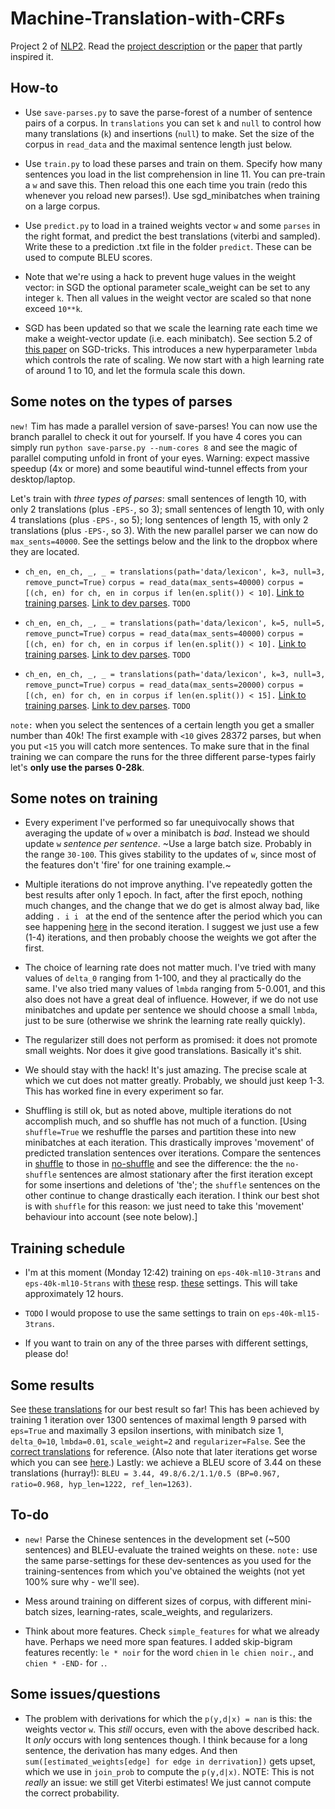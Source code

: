 # Machine-Translation-with-CRFs
Project 2 of [NLP2](https://uva-slpl.github.io/nlp2/). Read the [project description](readings/project2.pdf) or the [paper](readings/Blunsom08.pdf) that partly inspired it.

## How-to

* Use `save-parses.py` to save the parse-forest of a number of sentence pairs of a corpus. In `translations` you can set `k` and `null` to control how many translations (`k`) and insertions (`null`) to make. Set the size of the corpus in `read_data` and the maximal sentence length just below.

* Use `train.py` to load these parses and train on them. Specify how many sentences you load in the list comprehension in line 11. You can pre-train a `w` and save this. Then reload this one each time you train (redo this whenever you reload new parses!). Use sgd_minibatches when training on a large corpus. 

* Use `predict.py` to load in a trained weights vector `w` and some `parses` in the right format, and predict the best translations (viterbi and sampled). Write these to a prediction .txt file in the folder `predict`. These can be used to compute BLEU scores.

* Note that we're using a hack to prevent huge values in the weight vector: in SGD the optional parameter scale_weight can be set to any integer `k`. Then all values in the weight vector are scaled so that none exceed `10**k`.

* SGD has been updated so that we scale the learning rate each time we make a weight-vector update (i.e. each minibatch). See section 5.2 of [this paper](readings/bottou-sgd-tricks-2012.pdf) on SGD-tricks. This introduces a new hyperparameter `lmbda` which controls the rate of scaling. We now start with a high learning rate of around 1 to 10, and let the formula scale this down.

## Some notes on the types of parses

`new!` Tim has made a parallel version of save-parses! You can now use the branch parallel to check it out for yourself. If you have 4 cores you can simply run `python save-parse.py --num-cores 8` and see the magic of parallel computing unfold in front of your eyes. Warning: expect massive speedup (4x or more) and some beautiful wind-tunnel effects from your desktop/laptop.

Let's train with *three types of parses*: small sentences of length 10, with only 2 translations (plus `-EPS-`, so 3); small sentences of length 10, with only 4 translations (plus `-EPS-`, so 5); long sentences of length 15, with only 2 translations (plus `-EPS-`, so 3). With the new parallel parser we can now do `max_sents=40000`. See the settings below and the link to the dropbox where they are located.

* `ch_en, en_ch, _, _ = translations(path='data/lexicon', k=3, null=3, remove_punct=True)`
`corpus = read_data(max_sents=40000)`
`corpus = [(ch, en) for ch, en in corpus if len(en.split()) < 10]`. [Link to training parses](https://www.dropbox.com/sh/454l7wo4s69nnls/AADz2kWop6nzbsR04-TUih7ja?dl=0&lst=&preview=eps-40k-ml10-3trans.zip). [Link to dev parses](). `TODO`
 

* `ch_en, en_ch, _, _ = translations(path='data/lexicon', k=5, null=5, remove_punct=True)`
`corpus = read_data(max_sents=40000)`
`corpus = [(ch, en) for ch, en in corpus if len(en.split()) < 10].` [Link to training parses](https://www.dropbox.com/sh/454l7wo4s69nnls/AADz2kWop6nzbsR04-TUih7ja?dl=0&lst=&preview=eps-40k-ml10-5trans.zip). [Link to dev parses](). `TODO`


* `ch_en, en_ch, _, _ = translations(path='data/lexicon', k=3, null=3, remove_punct=True)`
`corpus = read_data(max_sents=20000)`
`corpus = [(ch, en) for ch, en in corpus if len(en.split()) < 15].`  [Link to training parses](https://www.dropbox.com/sh/454l7wo4s69nnls/AADz2kWop6nzbsR04-TUih7ja?dl=0&lst=&preview=eps-20k.zip). [Link to dev parses](). `TODO`

`note:` when you select the sentences of a certain length you get a smaller number than 40k! The first example with `<10` gives 28372 parses, but when you put `<15` you will catch more sentences. To make sure that in the final training we can compare the runs for the three different parse-types fairly let's  **only use the parses 0-28k**.


## Some notes on training

* Every experiment I've performed so far unequivocally shows that averaging the update of `w` over a minibatch is *bad*. Instead we should update `w` *sentence per sentence*.  ~Use a large batch size. Probably in the range `30-100`. This gives stability to the updates of `w`, since most of the features don't 'fire' for one training example.~ 

* Multiple iterations do not improve anything. I've repeatedly gotten the best results after only 1 epoch. In fact, after the first epoch, nothing much changes, and the change that we do get is almost alway bad, like adding `. i i ` at the end of the sentence after the period which you can see happening [here](prediction/2k/full/viterbi-predictions-1.txt) in the second iteration. I suggest we just use a few (1-4) iterations, and then probably choose the weights we got after the first.

* The choice of learning rate does not matter much. I've tried with many values of `delta_0` ranging from 1-100, and they al practically do the same. I've also tried many values of `lmbda` ranging from 5-0.001, and this also does not have a great deal of influence. However, if we do not use minibatches and update per sentence we should choose a small `lmbda`, just to be sure (otherwise we shrink the learning rate really quickly).

* The regularizer still does not perform as promised: it does not promote small weights. Nor does it give good translations. Basically it's shit. 

* We should stay with the hack! It's just amazing. The precise scale at which we cut does not matter greatly. Probably, we should just keep 1-3. This has worked fine in every experiment so far.
 
* Shuffling is still ok, but as noted above, multiple iterations do not accomplish much, and so shuffle has not much of a function. [Using `shuffle=True` we reshuffle the parses and partition these into new minibatches at each iteration. This drastically improves 'movement' of predicted translation sentences over iterations. Compare the sentences in [shuffle](prediction/2k/shuffle) to those in [no-shuffle](prediction/2k/no-shuffle) and see the difference: the the `no-shuffle` sentences are almost stationary after the first iteration except for some insertions and deletions of 'the'; the `shuffle` sentences on the other continue to change drastically each iteration. I think our best shot is with `shuffle` for this reason: we just need to take this 'movement' behaviour into account (see note below).]

## Training schedule

* I'm at this moment (Monday 12:42) training on `eps-40k-ml10-3trans` and `eps-40k-ml10-5trans` with [these](prediction/eps-40k-ml10-3trans/screenshot) resp. [these](prediction/eps-40k-ml10-5trans/screenshot) settings. This will take approximately 12 hours.

* `TODO` I would propose to use the same settings to train on `eps-40k-ml15-3trans`.

* If you want to train on any of the three parses with different settings, please do!

 
## Some results

See [these translations](prediction/2k/full/viterbi-predictions-0.txt) for our best result so far! This has been achieved by training 1 iteration over 1300 sentences of maximal length 9 parsed with `eps=True` and maximally 3 epsilon insertions, with minibatch size 1, `delta_0=10`, `lmbda=0.01`, `scale_weight=2` and `regularizer=False`. See the [correct translations](prediction/2k/full/reference.txt) for reference. (Also note that later iterations get worse which you can see [here](prediction/2k/full/viterbi-predictions-1.txt).) Lastly: we achieve a BLEU score of 3.44 on these translations (hurray!): `BLEU = 3.44, 49.8/6.2/1.1/0.5 (BP=0.967, ratio=0.968, hyp_len=1222, ref_len=1263)`.

## To-do

* `new!` Parse the Chinese sentences in the development set (~500 sentences) and BLEU-evaluate the trained weights on these. `note:` use the same parse-settings for these dev-sentences as you used for the training-sentences from which you've obtained the weights (not yet 100\% sure why - we'll see).

* Mess around training on different sizes of corpus, with different mini-batch sizes, learning-rates, scale_weights, and regularizers.

* Think about more features. Check `simple_features` for what we already have. Perhaps we need more span features. I added skip-bigram features recently: `le * noir` for the word `chien` in `le chien noir.`, and `chien * -END-` for `.`. 

## Some issues/questions

* The problem with derivations for which the `p(y,d|x) = nan` is this: the weights vector `w`. This *still* occurs, even with the above described hack. It *only* occurs with long sentences though. I think because for a long sentence, the derivation has many edges. And then `sum([estimated_weights[edge] for edge in derrivation])` gets upset, which we use in `join_prob` to compute the  `p(y,d|x)`. NOTE: This is not *really* an issue: we still get Viterbi estimates! We just cannot compute the correct probability.
